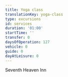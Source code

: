 ```yaml
---
title: Yoga class
translationKey: yoga-class
type: excursions
id: services
duration: '01:00'
startTime: ''
transfer: 0
daysOfOperation: 127
vehicle: 0
guide: 0
dayAtLeisure: 0
---
```

Seventh Heaven Inn